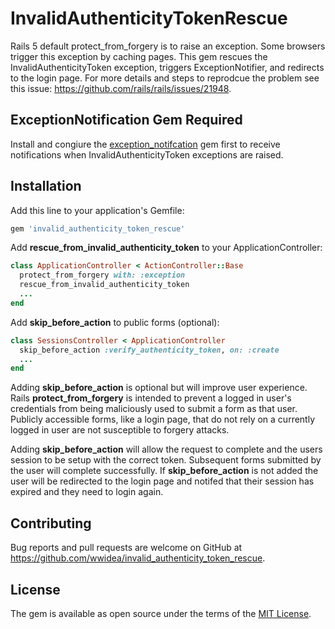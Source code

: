 # InvalidAuthenticityTokenRescue
Rails 5 default protect_from_forgery is to raise an exception. Some browsers trigger this exception by caching pages. This gem rescues the InvalidAuthenticityToken exception, triggers ExceptionNotifier, and redirects to the login page. For more details and steps to reprodcue the problem see this issue: https://github.com/rails/rails/issues/21948.

## ExceptionNotification Gem Required
Install and congiure the [exception_notifcation](https://github.com/smartinez87/exception_notification) gem first to receive notifications when InvalidAuthenticityToken exceptions are raised.

## Installation
Add this line to your application's Gemfile:

```ruby
gem 'invalid_authenticity_token_rescue'
```

Add **rescue_from_invalid_authenticity_token** to your ApplicationController:

```ruby
class ApplicationController < ActionController::Base
  protect_from_forgery with: :exception
  rescue_from_invalid_authenticity_token
  ...
end
```

Add **skip_before_action** to public forms (optional):

```ruby
class SessionsController < ApplicationController
  skip_before_action :verify_authenticity_token, on: :create
  ...
end
```

Adding **skip_before_action** is optional but will improve user experience. Rails **protect_from_forgery** is intended to prevent a logged in user's credentials from being maliciously used to submit a form as that user. Publicly accessible forms, like a login page, that do not rely on a currently logged in user are not susceptible to forgery attacks.

Adding **skip_before_action** will allow the request to complete and the users session to be setup with the correct token. Subsequent forms submitted by the user will complete successfully. If **skip_before_action** is not added the user will be redirected to the login page and notifed that their session has expired and they need to login again.

## Contributing
Bug reports and pull requests are welcome on GitHub at https://github.com/wwidea/invalid_authenticity_token_rescue.

## License
The gem is available as open source under the terms of the [MIT License](http://opensource.org/licenses/MIT).
